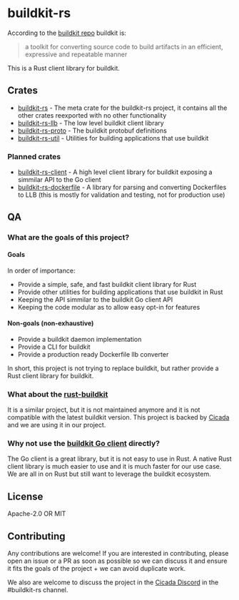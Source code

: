 # buildkit-rs

According to the [buildkit repo](https://github.com/moby/buildkit) buildkit is:

> a toolkit for converting source code to build artifacts in an efficient, expressive and repeatable manner

This is a Rust client library for buildkit.

## Crates

- [buildkit-rs](/) - The meta crate for the buildkit-rs project, it contains all the other crates reexported with no other functionality
- [buildkit-rs-llb](/crates/llb) - The low level buildkit client library
- [buildkit-rs-proto](/crates/proto) - The buildkit protobuf definitions
- [buildkit-rs-util](/crates/util) - Utilities for building applications that use buildkit

### Planned crates

- [buildkit-rs-client](/) - A high level client library for buildkit exposing a simmilar API to the Go client
- [buildkit-rs-dockerfile](/) - A library for parsing and converting Dockerfiles to LLB (this is mostly for validation and testing, not for production use)

## QA

### What are the goals of this project?

#### Goals

In order of importance:

- Provide a simple, safe, and fast buildkit client library for Rust
- Provide other utilities for building applications that use buildkit in Rust
- Keeping the API simmilar to the buildkit Go client API
- Keeping the code modular as to allow easy opt-in for features

#### Non-goals (non-exhaustive)

- Provide a buildkit daemon implementation
- Provide a CLI for buildkit
- Provide a production ready Dockerfile llb converter

In short, this project is not trying to replace buildkit, but rather provide a Rust client library for buildkit.

### What about the [rust-buildkit](https://github.com/denzp/rust-buildkit)

It is a similar project, but it is not maintained anymore and it is not compatible with the latest buildkit version. This project is backed by [Cicada](https://cicada.build) and we are using it in our project.

### Why not use the [buildkit Go client](https://github.com/moby/buildkit) directly?

The Go client is a great library, but it is not easy to use in Rust. A native Rust client library is much easier to use and it is much faster for our use case. We are all in on Rust but still want to leverage the buildkit ecosystem.

## License

Apache-2.0 OR MIT

## Contributing

Any contributions are welcome! If you are interested in contributing, please open an issue or a PR as soon as possible so we can discuss it and ensure it fits the goals of the project + we can avoid duplicate work.

We also are welcome to discuss the project in the [Cicada Discord](https://discord.gg/8qZ3Z5Z) in the #buildkit-rs channel.

